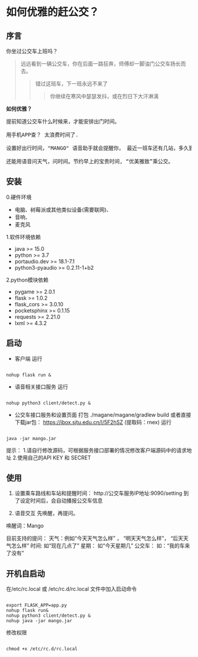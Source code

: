 如何优雅的赶公交？
=============

序言
-------------

你坐过公交车上班吗？
> 远远看到一辆公交车，你在后面一路狂奔，师傅却一脚油门公交车扬长而去。
> > 错过这班车，下一班永远不来了
> > > 你继续在寒风中瑟瑟发抖，或在烈日下大汗淋漓



<strong>如何优雅？</strong>
<pre>
提前知道公交车什么时候来，才能安排出门时间。

用手机APP查？ 太浪费时间了.

设置好出行时间，"MANGO" 语音助手就会提醒你， 最近一班车还有几站，多久到， 合理安排出门时间。

还能用语音问天气，问时间。节约早上的宝贵时间, “优美雅致”乘公交。
</pre>


安装
----------------------

0.硬件环境
- 电脑、树莓派或其他类似设备(需要联网)、
- 音响、
- 麦克风

1.软件环境依赖
- java >= 15.0
- python >= 3.7
- portaudio.dev >= 18.1-7.1
- python3-pyaudio >= 0.2.11-1+b2

2.python模块依赖
- pygame >= 2.0.1
- flask >= 1.0.2
- flask_cors >= 3.0.10
- pocketsphinx >= 0.1.15
- requests >= 2.21.0
- lxml >= 4.3.2


启动
-------------------
- 客户端
运行 
<pre><code>
nohup flask run &
</pre></code>

- 语音相关接口服务
运行 
<pre><code>
nohup python3 client/detect.py &
</pre></code>

- 公交车接口服务和设置页面
打包  ./magane/magane/gradlew build  或者直接下载jar包： https://jbox.sjtu.edu.cn/l/5F2hSZ (提取码：rnex)
运行 
<pre><code>
java -jar mango.jar
</pre></code>

提示： 
1.请自行修改源码，可根据服务接口部署的情况修改客户端源码中的请求地址
2.使用自己的API KEY 和 SECRET


使用
---------------------
1. 设置乘车路线和车站和提醒时间： http://公交车服务IP地址:9090/setting
到了设定时间后，会自动播报公交车信息

2. 语音交互
先唤醒，再提问。

唤醒词：Mango

目前支持的提问：
天气：例如“今天天气怎么样” ， “明天天气怎么样”， “后天天气怎么样”
时间: 如“现在几点了”
星期： 如“今天星期几”
公交车： 如：“我的车来了没有”



开机自启动
------------------------
在/etc/rc.local 或 /etc/rc.d/rc.local 文件中加入启动命令

<pre><code>
export FLASK_APP=app.py
nohup flask run&
nohup python3 client/detect.py &
nohup java -jar mango.jar
</code></pre>

修改权限
<pre><code>
chmod +x /etc/rc.d/rc.local
</code></pre>
